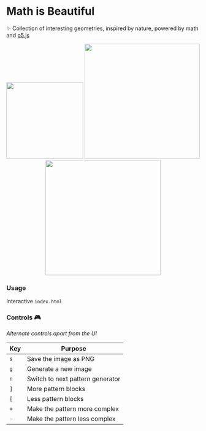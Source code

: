 # Math is Beautiful 
:sparkles: Collection of interesting geometries, inspired by nature, powered by math and [p5.js](https://p5js.org/)

<p style="text-align:center;">
  <img src="https://i.imgur.com/hGq3x7w.png" height = "200px" width = "200px" />
  <img src="https://i.imgur.com/kZkuvzM.png" height = "300px" width = "300px" />
  <img src="https://i.imgur.com/AlaAYMz.png" height = "300px" width = "300px" />
</p>

### Usage
Interactive `index.html`

### Controls :video_game:

*Alternate controls apart from the UI*

| Key | Purpose|
|-----|--------|
| `s` | Save the image as PNG |
| `g` | Generate a new image |
| `n` | Switch to next pattern generator |
| `]` | More pattern blocks |
| `[` | Less pattern blocks |
| `+` | Make the pattern more complex |
| `-` | Make the pattern less complex |
